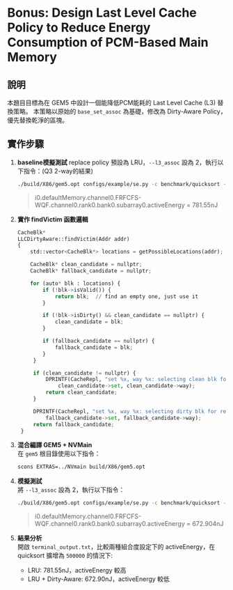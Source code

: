 # Bonus: Design Last Level Cache Policy to Reduce Energy Consumption of PCM-Based Main Memory

## 說明

本題目目標為在 GEM5 中設計一個能降低PCM能耗的 Last Level Cache (L3) 替換策略。
本策略以原始的 `base_set_assoc` 為基礎，修改為 Dirty-Aware Policy，優先替換乾淨的區塊。

## 實作步驟

1. **baseline模擬測試**
   replace policy 預設為 LRU，`--l3_assoc` 設為 2，執行以下指令：(Q3 2-way的結果)
   ```bash
   ./build/X86/gem5.opt configs/example/se.py -c benchmark/quicksort --cpu-type=TimingSimpleCPU --caches --l2cache --l3cache --l3_assoc=2 --l1i_size=32kB --l1d_size=32kB --l2_size=128kB --l3_size=1MB --mem-type=NVMainMemory --nvmain-config=../NVmain/Config/PCM_ISSCC_2012_4GB.config > terminal_output.txt
   ```

   > i0.defaultMemory.channel0.FRFCFS-WQF.channel0.rank0.bank0.subarray0.activeEnergy = 781.55nJ


2. **實作 findVictim 函數邏輯**  
   ```python
   CacheBlk*
   LLCDirtyAware::findVictim(Addr addr)
   {
       std::vector<CacheBlk*> locations = getPossibleLocations(addr);

       CacheBlk* clean_candidate = nullptr;
       CacheBlk* fallback_candidate = nullptr;

       for (auto* blk : locations) {
           if (!blk->isValid()) {
               return blk;  // find an empty one, just use it
           }

           if (!blk->isDirty() && clean_candidate == nullptr) {
               clean_candidate = blk;
           }

           if (fallback_candidate == nullptr) {
               fallback_candidate = blk;
           }
        }

        if (clean_candidate != nullptr) {
            DPRINTF(CacheRepl, "set %x, way %x: selecting clean blk for replacement\n",
                clean_candidate->set, clean_candidate->way);
            return clean_candidate;
        }

        DPRINTF(CacheRepl, "set %x, way %x: selecting dirty blk for replacement\n",
            fallback_candidate->set, fallback_candidate->way);
        return fallback_candidate;
    }
    ```

3. **混合編譯 GEM5 + NVMain**  
   在 `gem5` 根目錄使用以下指令：
   ```bash
   scons EXTRAS=../NVmain build/X86/gem5.opt

4. **模擬測試**  
   將 `--l3_assoc` 設為 2，執行以下指令：
   ```bash
   ./build/X86/gem5.opt configs/example/se.py -c benchmark/quicksort --cpu-type=TimingSimpleCPU --caches --l2cache --l3cache --l3_assoc=2 --l1i_size=32kB --l1d_size=32kB --l2_size=128kB --l3_size=1MB --mem-type=NVMainMemory --nvmain-config=../NVmain/Config/PCM_ISSCC_2012_4GB.config > terminal_output.txt
   ```
 
   > i0.defaultMemory.channel0.FRFCFS-WQF.channel0.rank0.bank0.subarray0.activeEnergy = 672.904nJ

5. **結果分析**  
   開啟 `terminal_output.txt`，比較兩種組合度設定下的 activeEnergy，在 quicksort 擴增為 `500000` 的情況下:
    - LRU: 781.55nJ，activeEnergy 較高
    - LRU + Dirty-Aware: 672.90nJ，activeEnergy 較低





